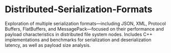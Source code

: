 # Distributed-Serialization-Formats
Exploration of multiple serialization formats—including JSON, XML, Protocol Buffers, FlatBuffers, and MessagePack—focused on their performance and payload characteristics in distributed file system nodes. Includes C++ implementations and benchmarks for serialization and deserialization latency, as well as payload size analysis.
